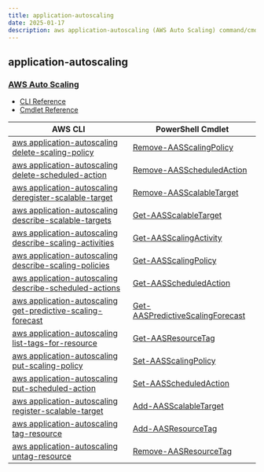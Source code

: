```yaml
---
title: application-autoscaling
date: 2025-01-17
description: aws application-autoscaling (AWS Auto Scaling) command/cmdlet list.
---
```


## application-autoscaling

### [AWS Auto Scaling](https://aws.amazon.com/autoscaling/)

* [CLI Reference](https://awscli.amazonaws.com/v2/documentation/api/latest/reference/application-autoscaling/index.html)
* [Cmdlet Reference](https://docs.aws.amazon.com/powershell/latest/reference/items/Application_Auto_Scaling_cmdlets.html)

|AWS CLI|PowerShell Cmdlet|
|----|----|
|[aws application-autoscaling delete-scaling-policy](https://awscli.amazonaws.com/v2/documentation/api/latest/reference/application-autoscaling/delete-scaling-policy.html)|[Remove-AASScalingPolicy](https://docs.aws.amazon.com/powershell/latest/reference/items/Remove-AASScalingPolicy.html)|
|[aws application-autoscaling delete-scheduled-action](https://awscli.amazonaws.com/v2/documentation/api/latest/reference/application-autoscaling/delete-scheduled-action.html)|[Remove-AASScheduledAction](https://docs.aws.amazon.com/powershell/latest/reference/items/Remove-AASScheduledAction.html)|
|[aws application-autoscaling deregister-scalable-target](https://awscli.amazonaws.com/v2/documentation/api/latest/reference/application-autoscaling/deregister-scalable-target.html)|[Remove-AASScalableTarget](https://docs.aws.amazon.com/powershell/latest/reference/items/Remove-AASScalableTarget.html)|
|[aws application-autoscaling describe-scalable-targets](https://awscli.amazonaws.com/v2/documentation/api/latest/reference/application-autoscaling/describe-scalable-targets.html)|[Get-AASScalableTarget](https://docs.aws.amazon.com/powershell/latest/reference/items/Get-AASScalableTarget.html)|
|[aws application-autoscaling describe-scaling-activities](https://awscli.amazonaws.com/v2/documentation/api/latest/reference/application-autoscaling/describe-scaling-activities.html)|[Get-AASScalingActivity](https://docs.aws.amazon.com/powershell/latest/reference/items/Get-AASScalingActivity.html)|
|[aws application-autoscaling describe-scaling-policies](https://awscli.amazonaws.com/v2/documentation/api/latest/reference/application-autoscaling/describe-scaling-policies.html)|[Get-AASScalingPolicy](https://docs.aws.amazon.com/powershell/latest/reference/items/Get-AASScalingPolicy.html)|
|[aws application-autoscaling describe-scheduled-actions](https://awscli.amazonaws.com/v2/documentation/api/latest/reference/application-autoscaling/describe-scheduled-actions.html)|[Get-AASScheduledAction](https://docs.aws.amazon.com/powershell/latest/reference/items/Get-AASScheduledAction.html)|
|[aws application-autoscaling get-predictive-scaling-forecast](https://awscli.amazonaws.com/v2/documentation/api/latest/reference/application-autoscaling/get-predictive-scaling-forecast.html)|[Get-AASPredictiveScalingForecast](https://docs.aws.amazon.com/powershell/latest/reference/items/Get-AASPredictiveScalingForecast.html)|
|[aws application-autoscaling list-tags-for-resource](https://awscli.amazonaws.com/v2/documentation/api/latest/reference/application-autoscaling/list-tags-for-resource.html)|[Get-AASResourceTag](https://docs.aws.amazon.com/powershell/latest/reference/items/Get-AASResourceTag.html)|
|[aws application-autoscaling put-scaling-policy](https://awscli.amazonaws.com/v2/documentation/api/latest/reference/application-autoscaling/put-scaling-policy.html)|[Set-AASScalingPolicy](https://docs.aws.amazon.com/powershell/latest/reference/items/Set-AASScalingPolicy.html)|
|[aws application-autoscaling put-scheduled-action](https://awscli.amazonaws.com/v2/documentation/api/latest/reference/application-autoscaling/put-scheduled-action.html)|[Set-AASScheduledAction](https://docs.aws.amazon.com/powershell/latest/reference/items/Set-AASScheduledAction.html)|
|[aws application-autoscaling register-scalable-target](https://awscli.amazonaws.com/v2/documentation/api/latest/reference/application-autoscaling/register-scalable-target.html)|[Add-AASScalableTarget](https://docs.aws.amazon.com/powershell/latest/reference/items/Add-AASScalableTarget.html)|
|[aws application-autoscaling tag-resource](https://awscli.amazonaws.com/v2/documentation/api/latest/reference/application-autoscaling/tag-resource.html)|[Add-AASResourceTag](https://docs.aws.amazon.com/powershell/latest/reference/items/Add-AASResourceTag.html)|
|[aws application-autoscaling untag-resource](https://awscli.amazonaws.com/v2/documentation/api/latest/reference/application-autoscaling/untag-resource.html)|[Remove-AASResourceTag](https://docs.aws.amazon.com/powershell/latest/reference/items/Remove-AASResourceTag.html)|

